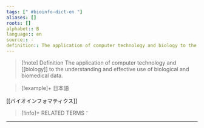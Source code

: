 ```yaml
---
tags: [" #bioinfo-dict-en "]
aliases: []
roots: []
alphabet:: B
language:: en
source:: -
definition:: The application of computer technology and biology to the understanding and effective use of biological and biomedical data.
---
```

>[!note] Definition
>The application of computer technology and [[biology]] to the understanding and effective use of biological and biomedical data.
>

>[!example]+ 日本語
> 
[[バイオインフォマティクス]] 

>[!info]+ RELATED TERMS
> ⁻



_____
